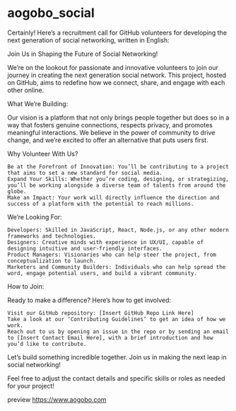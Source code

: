 # aogobo_social

Certainly! Here’s a recruitment call for GitHub volunteers for developing the next generation of social networking, written in English:

Join Us in Shaping the Future of Social Networking!

We’re on the lookout for passionate and innovative volunteers to join our journey in creating the next generation social network. This project, hosted on GitHub, aims to redefine how we connect, share, and engage with each other online.

What We’re Building:

Our vision is a platform that not only brings people together but does so in a way that fosters genuine connections, respects privacy, and promotes meaningful interactions. We believe in the power of community to drive change, and we’re excited to offer an alternative that puts users first.

Why Volunteer With Us?

    Be at the Forefront of Innovation: You’ll be contributing to a project that aims to set a new standard for social media.
    Expand Your Skills: Whether you’re coding, designing, or strategizing, you’ll be working alongside a diverse team of talents from around the globe.
    Make an Impact: Your work will directly influence the direction and success of a platform with the potential to reach millions.

We’re Looking For:

    Developers: Skilled in JavaScript, React, Node.js, or any other modern frameworks and technologies.
    Designers: Creative minds with experience in UX/UI, capable of designing intuitive and user-friendly interfaces.
    Product Managers: Visionaries who can help steer the project, from conceptualization to launch.
    Marketers and Community Builders: Individuals who can help spread the word, engage potential users, and build a vibrant community.

How to Join:

Ready to make a difference? Here’s how to get involved:

    Visit our GitHub repository: [Insert GitHub Repo Link Here]
    Take a look at our ‘Contributing Guidelines’ to get an idea of how we work.
    Reach out to us by opening an issue in the repo or by sending an email to [Insert Contact Email Here], with a brief introduction and how you’d like to contribute.

Let’s build something incredible together. Join us in making the next leap in social networking!

Feel free to adjust the contact details and specific skills or roles as needed for your project!


preview https://www.aogobo.com
